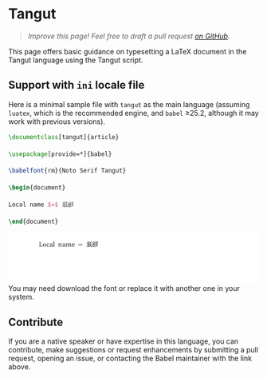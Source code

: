 # Tangut

<blockquote>
  <p><em>Improve this page! Feel free to draft a pull request <a href="https://github.com/latex3/babel/tree/docs/docs">on GitHub</a>.</em></p>
</blockquote>

This page offers basic guidance on typesetting a LaTeX document in the
Tangut language using the Tangut script.

## Support with `ini` locale file

Here is a minimal sample file with `tangut` as the main language
(assuming `luatex`, which is the recommended engine, and `babel` ≥25.2,
although it may work with previous versions).

```tex
\documentclass[tangut]{article}

\usepackage[provide=*]{babel}

\babelfont{rm}{Noto Serif Tangut}

\begin{document}

Local name $=$ 𗼇𗟲

\end{document}
```

![](../media/locale-tangut.png)
You may need download the font or replace it with another one in your
system.

## Contribute

If you are a native speaker or have expertise in this language, you can
contribute, make suggestions or request enhancements by submitting a
pull request, opening an issue, or contacting the Babel maintainer with
the link above.